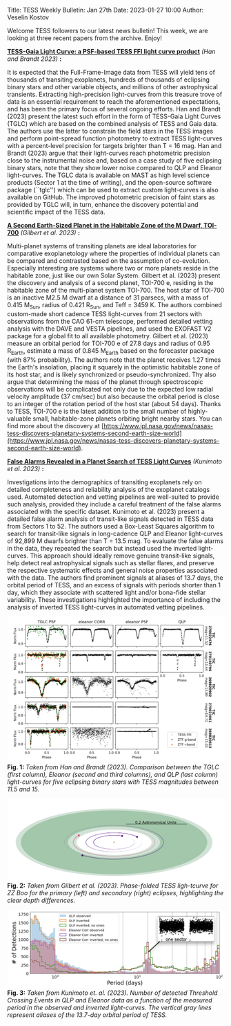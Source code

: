 Title: TESS Weekly Bulletin: Jan 27th
Date: 2023-01-27 10:00
Author: Veselin Kostov

Welcome TESS followers to our latest news bulletin! This week, we are looking at three recent papers from the archive. Enjoy!

**[TESS-Gaia Light Curve: a PSF-based TESS FFI light curve product](https://arxiv.org/abs/2301.03704)** *(Han and Brandt 2023)* **:**

It is expected that the Full-Frame-Image data from TESS will yield tens of thousands of transiting exoplanets, hundreds of thousands of eclipsing binary stars and other variable objects, and millions of other astrophysical transients. Extracting high-precision light-curves from this treasure trove of data is an essential requirement to reach the aforementioned expectations, and has been the primary focus of several ongoing efforts. Han and Brandt (2023) present the latest such effort in the form of TESS-Gaia Light Curves (TGLC) which are based on the combined analysis of TESS and Gaia data. The authors use the latter to constrain the field stars in the TESS images and perform point-spread function photometry to extract TESS light-curves with a percent-level precision for targets brighter than T = 16 mag. Han and Brandt (2023) argue that their light-curves reach photometric precision close to the instrumental noise and, based on a case study of five eclipsing binary stars, note that they show lower noise compared to QLP and Eleanor light-curves. The TGLC data is available on MAST as high level science products (Sector 1 at the time of writing), and the open-source software package (``tglc'') which can be used to extract custom light-curves is also available on GitHub. The improved photometric precision of faint stars as provided by TGLC will, in turn, enhance the discovery potential and scientific impact of the TESS data. 

**[A Second Earth-Sized Planet in the Habitable Zone of the M Dwarf, TOI-700](https://arxiv.org/abs/2301.03617)** *(Gilbert et al. 2023)* **:**

Multi-planet systems of transiting planets are ideal laboratories for comparative exoplanetology where the properties of individual planets can be compared and contrasted based on the assumption of co-evolution. Especially interesting are systems where two or more planets reside in the habitable zone, just like our own Solar System. Gilbert et al. (2023) present the discovery and analysis of a second planet, TOI-700 e, residing in the habitable zone of the multi-planet system TOI-700. The host star of TOI-700 is an inactive M2.5 M dwarf at a distance of 31 parsecs, with a mass of 0.415 M<sub>Sun</sub>, radius of 0.421 R<sub>Sun</sub>, and Teff = 3459 K. The authors combined custom-made short cadence TESS light-curves from 21 sectors with observations from the CAO 61-cm telescope, performed detailed vetting analysis with the DAVE and VESTA pipelines, and used the EXOFAST V2 package for a global fit to all available photometry. Gilbert et al. (2023) measure an orbital period for TOI-700 e of 27.8 days and radius of 0.95 R<sub>Earth</sub>, estimate a mass of 0.845 M<sub>Earth</sub> based on the forecaster package (with 87% probability). The authors note that the planet receives 1.27 times the Earth's insolation, placing it squarely in the optimistic habitable zone of its host star, and is likely synchronized or pseudo-synchronized. Thy also argue that determining the mass of the planet through spectroscopic observations will be complicated not only due to the expected low radial velocity amplitude (37 cm/sec) but also because the orbital period is close to an integer of the rotation period of the host star (about 54 days). Thanks to TESS, TOI-700 e is the latest addition to the small number of highly-valuable small, habitable-zone planets orbiting bright nearby stars. You can find more about the discovery at [https://www.jpl.nasa.gov/news/nasas-tess-discovers-planetary-systems-second-earth-size-world](https://www.jpl.nasa.gov/news/nasas-tess-discovers-planetary-systems-second-earth-size-world). 


**[False Alarms Revealed in a Planet Search of TESS Light Curves](https://arxiv.org/abs/2301.01900)** *(Kunimoto et al. 2023)* **:**

Investigations into the demographics of transiting exoplanets rely on detailed completeness and reliability analysis of the exoplanet catalogs used. Automated detection and vetting pipelines are well-suited to provide such analysis, provided they include a careful treatment of the false alarms associated with the specific dataset. Kunimoto et al. (2023) present a detailed false alarm analysis of transit-like signals detected in TESS data from Sectors 1 to 52. The authors used a Box-Least Squares algorithm to search for transit-like signals in long-cadence QLP and Eleanor light-curves of 92,899 M dwarfs brighter than T = 13.5 mag. To evaluate the false alarms in the data, they repeated the search but instead used the inverted light-curves. This approach should ideally remove genuine transit-like signals, help detect real astrophysical signals such as stellar flares, and preserve the respective systematic effects and general noise properties associated with the data. The authors find prominent signals at aliases of 13.7 days, the orbital period of TESS, and an excess of signals with periods shorter than 1 day, which they associate with scattered light and/or bona-fide stellar variability. These investigations highlighted the importance of including the analysis of inverted TESS light-curves in automated vetting pipelines. 


![Han2023](images/news/Han_2023_Fig9.png)
**Fig. 1:** *Taken from Han and Brandt (2023). Comparison between the TGLC (first column), Eleanor (second and third columns), and QLP (last column) light-curves for five eclipsing binary stars with TESS magnitudes between 11.5 and 15.*

![Gilbert2023](images/news/Gilbert_2023_Fig4.png)
**Fig. 2:** *Taken from Gilbert et al. (2023). Phase-folded TESS ligh-tcurve for ZZ Boo for the primary (left) and secondary (right) eclipses, highlighting the clear depth differences.*

![Kunimoto2023](images/news/Kunimoto_2023_Fig1.png)
**Fig. 3:** *Taken from Kunimoto et. al. (2023). Number of detected Threshold Crossing Events in QLP and Eleanor data as a function of the measured period in the observed and inverted light-curves. The vertical gray lines represent aliases of the 13.7-day orbital period of TESS.*
